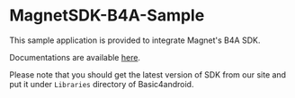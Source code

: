 MagnetSDK-B4A-Sample
===================

This sample application is provided to integrate Magnet's B4A SDK.

Documentations are available [here](https://app.magnetadservices.com/DevGuides/B4AGuide).

Please note that you should get the latest version of SDK from our site and put it under `Libraries` directory of Basic4android.
